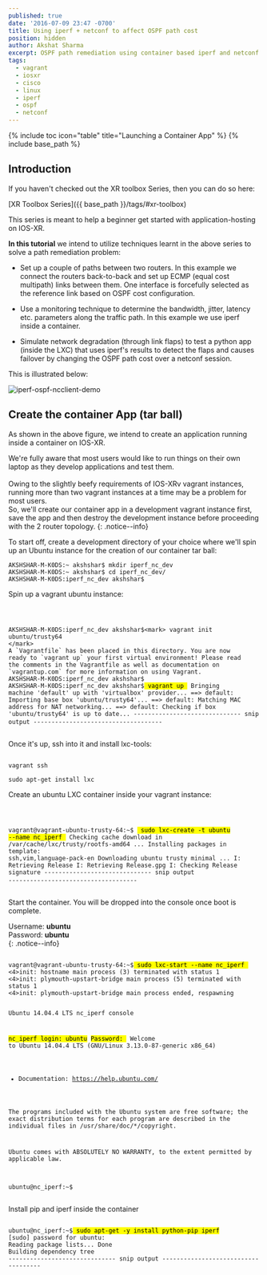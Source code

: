 ```yaml
---
published: true
date: '2016-07-09 23:47 -0700'
title: Using iperf + netconf to affect OSPF path cost
position: hidden
author: Akshat Sharma
excerpt: OSPF path remediation using container based iperf and netconf
tags:
  - vagrant
  - iosxr
  - cisco
  - linux
  - iperf
  - ospf
  - netconf
---
```


{% include toc icon="table" title="Launching a Container App" %}
{% include base_path %}
  

## Introduction

If you haven't checked out the XR toolbox Series, then you can do so here:  

>
[XR Toolbox Series]({{ base_path }}/tags/#xr-toolbox)

  
This series is meant to help a beginner get started with application-hosting on IOS-XR.  
  
  
**In this tutorial** we intend to utilize techniques learnt in the above series to solve a path remediation problem:  
  
*  Set up a couple of paths between two routers. In this example we connect the routers back-to-back and set up ECMP (equal cost multipath) links between them. One interface is forcefully selected as the reference link based on OSPF cost configuration.  

*  Use a monitoring technique to determine the bandwidth, jitter, latency etc. parameters along the traffic path. In this example we use iperf inside a container.  

*  Simulate network degradation (through link flaps) to test a python app (inside the LXC) that uses iperf's results to detect the flaps and causes failover by changing the OSPF path cost over a netconf session.  

This is illustrated below:  

![iperf-ospf-ncclient-demo](https://camo.githubusercontent.com/a30938cc2dd9c0788b701677fbb5398bc5bb6646/68747470733a2f2f7872646f63732e6769746875622e696f2f7872646f63732d696d616765732f6173736574732f7475746f7269616c2d696d616765732f6f7370665f6e635f69706572662e6a7067)  


## Create the container App (tar ball)  

As shown in the above figure, we intend to create an application running inside a container on IOS-XR.  

We're fully aware that most users would like to run things on their own laptop as they develop applications and test them.   
&nbsp;  
Owing to the slightly beefy requirements of IOS-XRv vagrant instances, running more than two vagrant instances at a time may be a problem for most users.   
So, we'll create our container app in a development vagrant instance first, save the app and then destroy the development instance before proceeding with the 2 router topology.
{: .notice--info}  


To start off, create a development directory of your choice where we'll spin up an Ubuntu instance for the creation of our container tar ball:  

```shell
AKSHSHAR-M-K0DS:~ akshshar$ mkdir iperf_nc_dev
AKSHSHAR-M-K0DS:~ akshshar$ cd iperf_nc_dev/
AKSHSHAR-M-K0DS:iperf_nc_dev akshshar$ 
```  

Spin up a vagrant ubuntu instance:  

<div class="highlighter-rouge">
<pre class="highlight">
<code>

AKSHSHAR-M-K0DS:iperf_nc_dev akshshar$<mark> vagrant init ubuntu/trusty64 </mark>
A `Vagrantfile` has been placed in this directory. You are now
ready to `vagrant up` your first virtual environment! Please read
the comments in the Vagrantfile as well as documentation on
`vagrantup.com` for more information on using Vagrant.
AKSHSHAR-M-K0DS:iperf_nc_dev akshshar$ 
AKSHSHAR-M-K0DS:iperf_nc_dev akshshar$<mark> vagrant up </mark>
Bringing machine 'default' up with 'virtualbox' provider...
==> default: Importing base box 'ubuntu/trusty64'...
==> default: Matching MAC address for NAT networking...
==> default: Checking if box 'ubuntu/trusty64' is up to date...
------------------------------ snip output ------------------------------------
</code>
</pre>
</div> 


Once it's up, ssh into it and install lxc-tools:  

```shell

vagrant ssh

sudo apt-get install lxc 

```  

Create  an ubuntu LXC container inside your vagrant instance:  


<div class="highlighter-rouge">
<pre class="highlight">
<code>

vagrant@vagrant-ubuntu-trusty-64:~$ <mark> sudo lxc-create -t ubuntu --name nc_iperf </mark>
Checking cache download in /var/cache/lxc/trusty/rootfs-amd64 ... 
Installing packages in template: ssh,vim,language-pack-en
Downloading ubuntu trusty minimal ...
I: Retrieving Release 
I: Retrieving Release.gpg 
I: Checking Release signature
------------------------------ snip output ------------------------------------
</code>
</pre>
</div> 


Start the container. You will be dropped into the console once boot is complete.  
  
Username:  **ubuntu**  
Password:  **ubuntu**  
{: .notice--info}  


<div class="highlighter-rouge">
<pre class="highlight">
<code>
vagrant@vagrant-ubuntu-trusty-64:~$<mark> sudo lxc-start --name nc_iperf </mark>
&lt;4&gt;init: hostname main process (3) terminated with status 1
&lt;4&gt;init: plymouth-upstart-bridge main process (5) terminated with status 1
&lt;4&gt;init: plymouth-upstart-bridge main process ended, respawning


Ubuntu 14.04.4 LTS nc_iperf console

<mark>nc_iperf login: ubuntu</mark>
<mark>Password:      </mark>
Welcome to Ubuntu 14.04.4 LTS (GNU/Linux 3.13.0-87-generic x86_64)

 * Documentation:  https://help.ubuntu.com/

The programs included with the Ubuntu system are free software;
the exact distribution terms for each program are described in the
individual files in /usr/share/doc/*/copyright.

Ubuntu comes with ABSOLUTELY NO WARRANTY, to the extent permitted by
applicable law.

ubuntu@nc_iperf:~$ 
</code>
</pre>
</div> 

Install pip and iperf inside the container  

<div class="highlighter-rouge">
<pre class="highlight">
<code>
ubuntu@nc_iperf:~$<mark> sudo apt-get -y install python-pip iperf</mark>
[sudo] password for ubuntu: 
Reading package lists... Done
Building dependency tree      
------------------------------ snip output ------------------------------------
</code>
</pre>
</div> 
  
  
  
